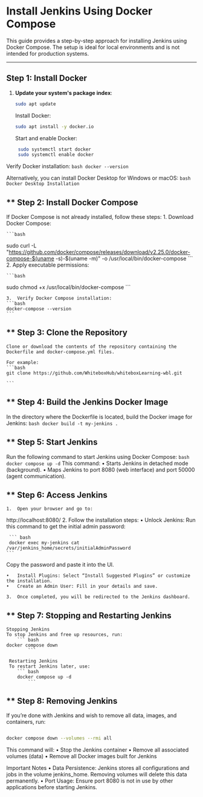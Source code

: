 <!-- # Install Jenkins using Docker Compose

This repository contains a Docker Compose configuration for a quick installation of Jenkins. This setup is not intended for production systems.

Credits: This approach is mostly based on the [offical instructions](https://www.jenkins.io/doc/book/installing/docker/) but takes advantage of Docker Compose (by using a `docker-compose.yml` file) to reduce the number of steps needed to get Jenkins up and running.

# Docker Installation

## Step 1

Install Docker locally (probably using Docker Desktop is the easiest approach).

## Step 2

Clone this repository or download it's contents. 

## Step 2

Open a terminal window in the same directory where the `Dockerfile` from this repository is located. Build the Jenkins Docker image:

```
docker build -t my-jenkins .
```

## Step 3

Start Jenkins:

```
docker compose up -d
```

## Step 4

Open Jenkins by going to: [http://localhost:8080/](http://localhost:8080/) and finish the installation process.

## Step 5

If you wish to stop Jenkins and get back to it later, run:

```
docker compose down
```

If you wish to start Jenkins again later, just run the same comand from Step 3.


# Removing Jenkins

Once you are done playing with Jenkins maybe it is time to clean things up.

Run the following comand to terminate Jenkins and to remove all volumes and images used:

```
docker compose down --volumes --rmi all 
``` -->


# Install Jenkins Using Docker Compose

This guide provides a step-by-step approach for installing Jenkins using Docker Compose. The setup is ideal for local environments and is not intended for production systems.

---

## **Step 1: Install Docker**

1. **Update your system's package index**:
   ```bash
   sudo apt update
    ```

    Install Docker:
    ```bash
   sudo apt install -y docker.io
   ```

   Start and enable Docker:
   ```bash
    sudo systemctl start docker
    sudo systemctl enable docker
    ``` 

  Verify Docker installation:
    ```bash
    docker --version
        ```

 Alternatively, you can install Docker Desktop for Windows or macOS:
    ```bash
   	Docker Desktop Installation
    ```

## ** Step 2:  Install Docker Compose

If Docker Compose is not already installed, follow these steps:
	1.	Download Docker Compose:

    ```bash
   sudo curl -L "https://github.com/docker/compose/releases/download/v2.25.0/docker-compose-$(uname -s)-$(uname -m)" -o /usr/local/bin/docker-compose
    ```
	2.	Apply executable permissions:

    ```bash
  sudo chmod +x /usr/local/bin/docker-compose
    ```

    3.	Verify Docker Compose installation:
    ```bash
    docker-compose --version
    ```

## ** Step 3: Clone the Repository

    Clone or download the contents of the repository containing the Dockerfile and docker-compose.yml files.

    For example:
    ```bash
    git clone https://github.com/WhiteboxHub/whiteboxLearning-wbl.git 
    
    ```

 ## ** Step 4: Build the Jenkins Docker Image

In the directory where the Dockerfile is located, build the Docker image for Jenkins:
    ``` bash
docker build -t my-jenkins .
    ```
 ## ** Step 5: Start Jenkins

Run the following command to start Jenkins using Docker Compose:
     ``` bash
docker compose up -d
    ```
This command:
	•	Starts Jenkins in detached mode (background).
	•	Maps Jenkins to port 8080 (web interface) and port 50000 (agent communication).


 ## ** Step 6: Access Jenkins
	1.	Open your browser and go to:
http://localhost:8080/
	2.	Follow the installation steps:
	•	Unlock Jenkins: Run this command to get the initial admin password:

     ``` bash
     docker exec my-jenkins cat /var/jenkins_home/secrets/initialAdminPassword
    ```


Copy the password and paste it into the UI.

	•	Install Plugins: Select “Install Suggested Plugins” or customize the installation.
	•	Create an Admin User: Fill in your details and save.

	3.	Once completed, you will be redirected to the Jenkins dashboard.


 ## ** Step 7: Stopping and Restarting Jenkins

    Stopping Jenkins
    To stop Jenkins and free up resources, run:
        ``` bash
    docker compose down
            ```

     Restarting Jenkins
     To restart Jenkins later, use:
        ``` bash
        docker compose up -d
            ```
            
## ** Step 8: Removing Jenkins

If you’re done with Jenkins and wish to remove all data, images, and containers, run:

```bash

docker compose down --volumes --rmi all
```
This command will:
	•	Stop the Jenkins container
	•	Remove all associated volumes (data)
	•	Remove all Docker images built for Jenkins


Important Notes
	•	Data Persistence: Jenkins stores all configurations and jobs in the volume jenkins_home. Removing volumes will delete this data permanently.
	•	Port Usage: Ensure port 8080 is not in use by other applications before starting Jenkins.




